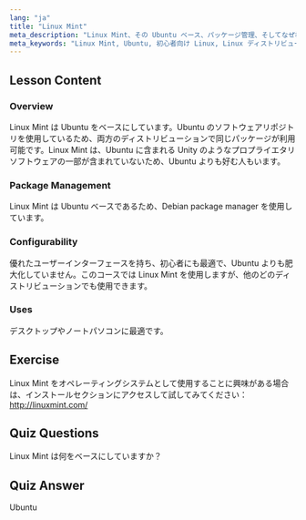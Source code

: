 ```yaml
---
lang: "ja"
title: "Linux Mint"
meta_description: "Linux Mint、その Ubuntu ベース、パッケージ管理、そしてなぜ初心者にとって素晴らしいのかを学びましょう。その機能と今日から始める方法を発見してください！"
meta_keywords: "Linux Mint, Ubuntu, 初心者向け Linux, Linux ディストリビューション，Linux チュートリアル，Debian パッケージマネージャー, Linux ガイド"
---
```


## Lesson Content

### Overview

Linux Mint は Ubuntu をベースにしています。Ubuntu のソフトウェアリポジトリを使用しているため、両方のディストリビューションで同じパッケージが利用可能です。Linux Mint は、Ubuntu に含まれる Unity のようなプロプライエタリソフトウェアの一部が含まれていないため、Ubuntu よりも好む人もいます。

### Package Management

Linux Mint は Ubuntu ベースであるため、Debian package manager を使用しています。

### Configurability

優れたユーザーインターフェースを持ち、初心者にも最適で、Ubuntu よりも肥大化していません。このコースでは Linux Mint を使用しますが、他のどのディストリビューションでも使用できます。

### Uses

デスクトップやノートパソコンに最適です。

## Exercise

Linux Mint をオペレーティングシステムとして使用することに興味がある場合は、インストールセクションにアクセスして試してみてください：<http://linuxmint.com/>

## Quiz Questions

Linux Mint は何をベースにしていますか？

## Quiz Answer

Ubuntu
